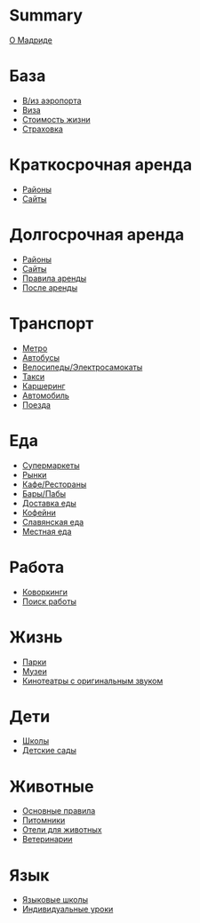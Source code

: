 # Summary

[О Мадриде](base/about.md)

# База
- [В/из аэропорта](base/airport.md)
- [Виза](base/visa.md)
- [Стоимость жизни](base/cost-of-living.md)
- [Страховка]()

# Краткосрочная аренда
- [Районы](rent/areas.md)
- [Сайты](rent/short-term.md)

# Долгосрочная аренда
- [Районы](rent/areas.md)
- [Сайты](rent/long-term.md)
- [Правила аренды](rent/long-term-rules.md)
- [После аренды](rent/long-term-after.md)

# Транспорт
- [Метро](transport/metro.md)
- [Автобусы]()
- [Велосипеды/Электросамокаты]()
- [Такси](transport/taxi.md)
- [Каршеринг]()
- [Автомобиль]()
- [Поезда]()

# Еда
- [Супермаркеты]()
- [Рынки](food/markets.md)
- [Кафе/Рестораны]()
- [Бары/Пабы]()
- [Доставка еды]()
- [Кофейни]()
- [Славянская еда]()
- [Местная еда]()

# Работа
- [Коворкинги]()
- [Поиск работы]()

# Жизнь
- [Парки]()
- [Музеи]()
- [Кинотеатры с оригинальным звуком]()

# Дети
- [Школы]()
- [Детские сады]()

# Животные
- [Основные правила]()
- [Питомники]()
- [Отели для животных]()
- [Ветеринарии]()

# Язык
- [Языковые школы](language/schools.md)
- [Индивидуальные уроки]()
